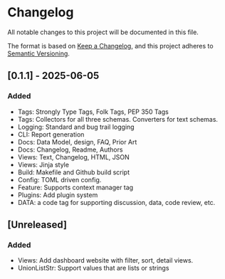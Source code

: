 # Changelog

All notable changes to this project will be documented in this file.

The format is based on [Keep a Changelog](https://keepachangelog.com/en/1.1.0/),
and this project adheres to [Semantic Versioning](https://semver.org/spec/v2.0.0.html).

## [0.1.1] - 2025-06-05

### Added

- Tags: Strongly Type Tags, Folk Tags, PEP 350 Tags
- Tags: Collectors for all three schemas. Converters for text schemas.
- Logging: Standard and bug trail logging
- CLI: Report generation
- Docs: Data Model, design, FAQ, Prior Art
- Docs: Changelog, Readme, Authors
- Views: Text, Changelog, HTML, JSON
- Views: Jinja style
- Build: Makefile and Github build script
- Config: TOML driven config.
- Feature: Supports context manager tag
- Plugins: Add plugin system
- DATA: a code tag for supporting discussion, data, code review, etc.

## [Unreleased]

### Added
- Views: Add dashboard website with filter, sort, detail views.
- UnionListStr: Support values that are lists or strings
